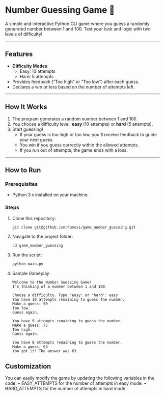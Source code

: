 # Number Guessing Game 🎲  

A simple and interactive Python CLI game where you guess a randomly generated number between 1 and 100. Test your luck and logic with two levels of difficulty!  

---

## Features  
- **Difficulty Modes**:  
  - Easy: 10 attempts  
  - Hard: 5 attempts  
- Provides feedback ("Too high" or "Too low") after each guess.  
- Declares a win or loss based on the number of attempts left.  

---

## How It Works  

1. The program generates a random number between 1 and 100.  
2. You choose a difficulty level: **easy** (10 attempts) or **hard** (5 attempts).  
3. Start guessing!  
   - If your guess is too high or too low, you'll receive feedback to guide your next guess.  
   - You win if you guess correctly within the allowed attempts.  
   - If you run out of attempts, the game ends with a loss.  

---

## How to Run  

### Prerequisites  
- Python 3.x installed on your machine.  

### Steps  
1. Clone this repository:  
   ```bash  
   git clone git@github.com:Pumoxi/game_number_guessing.git
   ```

2.	Navigate to the project folder:

    ```bash
    cd game_number_guessing
    ```


3.	Run the script:

    ```python
    python main.py  
    ```

4. Sample Gameplay

    ```plaintext
    Welcome to the Number Guessing Game!  
    I'm thinking of a number between 1 and 100.  

    Choose a difficulty. Type 'easy' or 'hard': easy  
    You have 10 attempts remaining to guess the number.  
    Make a guess: 50  
    Too low.  
    Guess again.  

    You have 9 attempts remaining to guess the number.  
    Make a guess: 75  
    Too high.  
    Guess again.  

    You have 8 attempts remaining to guess the number.  
    Make a guess: 63  
    You got it! The answer was 63.  
    ```

## Customization

You can easily modify the game by updating the following variables in the code:
	•	EASY_ATTEMPTS for the number of attempts in easy mode.
	•	HARD_ATTEMPTS for the number of attempts in hard mode.